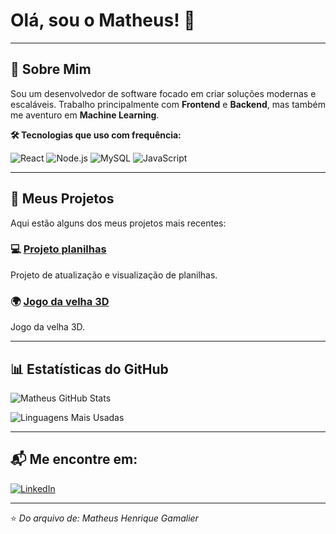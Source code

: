 # Olá, sou o Matheus! 👋

---

## 🌱 Sobre Mim

Sou um desenvolvedor de software focado em criar soluções modernas e escaláveis. Trabalho principalmente com **Frontend** e **Backend**, mas também me aventuro em **Machine Learning**.

**🛠️ Tecnologias que uso com frequência:**

![React](https://img.shields.io/badge/React-20232A?style=for-the-badge&logo=react&logoColor=61DAFB)
![Node.js](https://img.shields.io/badge/Node.js-339933?style=for-the-badge&logo=nodedotjs&logoColor=white)
![MySQL](https://img.shields.io/badge/MySQL-005C84?style=for-the-badge&logo=mysql&logoColor=white)
![JavaScript](https://img.shields.io/badge/JavaScript-F7DF1E?style=for-the-badge&logo=javascript&logoColor=black)

---

## 🚀 Meus Projetos

Aqui estão alguns dos meus projetos mais recentes:

### 💻 [Projeto planilhas](https://github.com/Gamas02/projeto-planilhas)
Projeto de atualização e visualização de planilhas.

### 🌍 [Jogo da velha 3D](https://github.com/Gamas02/jogo-da-velha-3d)
Jogo da velha 3D.

---

## 📊 Estatísticas do GitHub

![Matheus GitHub Stats](https://github-readme-stats.vercel.app/api?username=Gamas02&show_icons=true&theme=radical)

![Linguagens Mais Usadas](https://github-readme-stats.vercel.app/api/top-langs/?username=Gamas02&layout=compact&theme=radical)

---

## 📬 Me encontre em:

[![LinkedIn](https://img.shields.io/badge/LinkedIn-0077B5?style=for-the-badge&logo=linkedin&logoColor=white)](https://www.linkedin.com/in/MatheusHenriqueGamalier)

---

⭐ *Do arquivo de: Matheus Henrique Gamalier*
